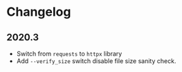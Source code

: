 # Changelog

## 2020.3

- Switch from `requests` to `httpx` library
- Add `--verify_size` switch disable file size sanity check.
